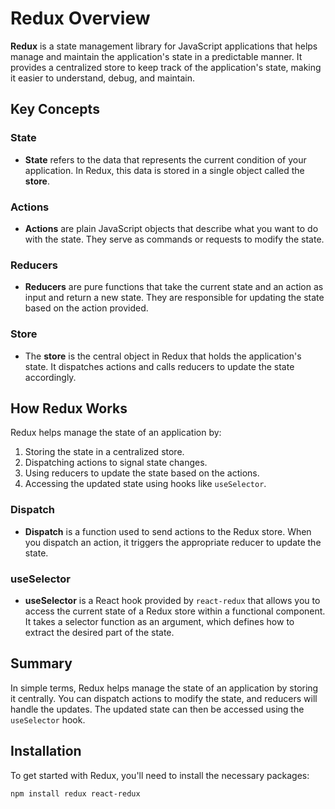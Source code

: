 # Redux Overview

**Redux** is a state management library for JavaScript applications that helps manage and maintain the application's state in a predictable manner. It provides a centralized store to keep track of the application's state, making it easier to understand, debug, and maintain.

## Key Concepts

### State

- **State** refers to the data that represents the current condition of your application. In Redux, this data is stored in a single object called the **store**.

### Actions

- **Actions** are plain JavaScript objects that describe what you want to do with the state. They serve as commands or requests to modify the state.

### Reducers

- **Reducers** are pure functions that take the current state and an action as input and return a new state. They are responsible for updating the state based on the action provided.

### Store

- The **store** is the central object in Redux that holds the application's state. It dispatches actions and calls reducers to update the state accordingly.

## How Redux Works

Redux helps manage the state of an application by:

1. Storing the state in a centralized store.
2. Dispatching actions to signal state changes.
3. Using reducers to update the state based on the actions.
4. Accessing the updated state using hooks like `useSelector`.

### Dispatch

- **Dispatch** is a function used to send actions to the Redux store. When you dispatch an action, it triggers the appropriate reducer to update the state.

### useSelector

- **useSelector** is a React hook provided by `react-redux` that allows you to access the current state of a Redux store within a functional component. It takes a selector function as an argument, which defines how to extract the desired part of the state.

## Summary

In simple terms, Redux helps manage the state of an application by storing it centrally. You can dispatch actions to modify the state, and reducers will handle the updates. The updated state can then be accessed using the `useSelector` hook.

## Installation

To get started with Redux, you'll need to install the necessary packages:

```bash
npm install redux react-redux
